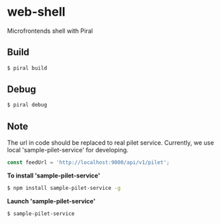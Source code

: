 # web-shell
Microfrontends shell with Piral


## Build
```bash
$ piral build
```

## Debug
```bash
$ piral debug
```

## Note
The url in code should be replaced to real pilet service. 
Currently, we use local 'sample-pilet-service' for developing.
```typescript
const feedUrl = 'http://localhost:9000/api/v1/pilet';
```

**To install 'sample-pilet-service'**
```bash
$ npm install sample-pilet-service -g
```

**Launch 'sample-pilet-service'**
```bash
$ sample-pilet-service
```

